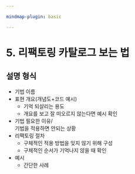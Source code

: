 ```yaml
---

mindmap-plugin: basic

---
```


# 5. 리팩토링 카탈로그 보는 법

## 설명 형식
- 기법 이름
- 표현 개요(개념도+코드 예시)
   - 기억 되살리는 용도
   - 개요를 보고 잘 떠오르지 않는다면 예시 확인
- 기법 필요한 이유/<br/>기법을 적용하면 안되는 상황
- 리팩토링 절차
   - 구체적인 적용 방법을 잊지 않기 위해 구성
   - 구체적인 순서가 기억나지 않을 때 확인
- 예시
   - 간단한 사례
